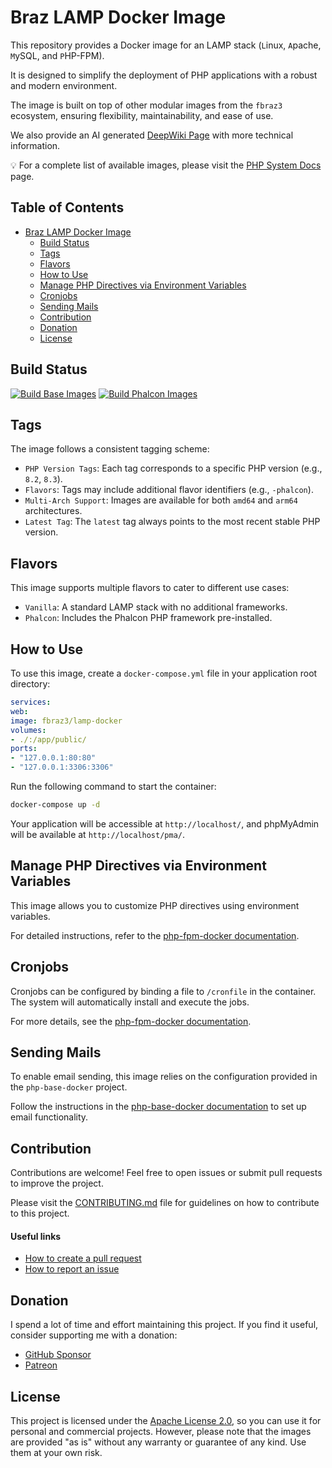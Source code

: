 # Braz LAMP Docker Image

This repository provides a Docker image for an LAMP stack (`L`inux, `A`pache, `M`ySQL, and `P`HP-FPM).  

It is designed to simplify the deployment of PHP applications with a robust and modern environment. 

The image is built on top of other modular images from the `fbraz3` ecosystem, ensuring flexibility, maintainability, and ease of use.

We also provide an AI generated [DeepWiki Page](https://deepwiki.com/fbraz3/lamp-docker) with more technical information.

💡 For a complete list of available images, please visit the [PHP System Docs](https://github.com/fbraz3/php-system-docs) page.

## Table of Contents

- [Braz LAMP Docker Image](#braz-lamp-docker-image)
  - [Build Status](#build-status)
  - [Tags](#tags)
  - [Flavors](#flavors)
  - [How to Use](#how-to-use)
  - [Manage PHP Directives via Environment Variables](#manage-php-directives-via-environment-variables)
  - [Cronjobs](#cronjobs)
  - [Sending Mails](#sending-mails)
  - [Contribution](#contribution)
  - [Donation](#donation)
  - [License](#license)

## Build Status

[![Build Base Images](https://github.com/fbraz3/lamp-docker/actions/workflows/base-images.yml/badge.svg)](https://github.com/fbraz3/lamp-docker/actions/workflows/base-images.yml) [![Build Phalcon Images](https://github.com/fbraz3/lamp-docker/actions/workflows/phalcon-images.yml/badge.svg)](https://github.com/fbraz3/lamp-docker/actions/workflows/phalcon-images.yml)

## Tags

The image follows a consistent tagging scheme:

- `PHP Version Tags`: Each tag corresponds to a specific PHP version (e.g., `8.2`, `8.3`).
- `Flavors`: Tags may include additional flavor identifiers (e.g., `-phalcon`).
- `Multi-Arch Support`: Images are available for both `amd64` and `arm64` architectures.
- `Latest Tag`: The `latest` tag always points to the most recent stable PHP version.

## Flavors

This image supports multiple flavors to cater to different use cases:

- `Vanilla`: A standard LAMP stack with no additional frameworks.
- `Phalcon`: Includes the Phalcon PHP framework pre-installed.

## How to Use

To use this image, create a `docker-compose.yml` file in your application root directory:

```yaml
services:
web:
image: fbraz3/lamp-docker
volumes:
- ./:/app/public/
ports:
- "127.0.0.1:80:80"
- "127.0.0.1:3306:3306"
```

Run the following command to start the container:

```bash
docker-compose up -d
```

Your application will be accessible at `http://localhost/`, and phpMyAdmin will be available at `http://localhost/pma/`.

## Manage PHP Directives via Environment Variables
This image allows you to customize PHP directives using environment variables. 

For detailed instructions, refer to the [php-fpm-docker documentation](https://github.com/fbraz3/php-fpm-docker#manage-php-directives-via-environment-variables).

## Cronjobs
Cronjobs can be configured by binding a file to `/cronfile` in the container. The system will automatically install and execute the jobs.

For more details, see the [php-fpm-docker documentation](https://github.com/fbraz3/php-fpm-docker#cronjobs).

## Sending Mails
To enable email sending, this image relies on the configuration provided in the `php-base-docker` project.

Follow the instructions in the [php-base-docker documentation](https://github.com/fbraz3/php-base-docker#sending-mails) to set up email functionality.

## Contribution
Contributions are welcome! Feel free to open issues or submit pull requests to improve the project.

Please visit the [CONTRIBUTING.md](CONTRIBUTING.md) file for guidelines on how to contribute to this project.

#### Useful links
- [How to create a pull request](https://docs.github.com/pt/pull-requests/collaborating-with-pull-requests/proposing-changes-to-your-work-with-pull-requests/creating-a-pull-request)
- [How to report an issue](https://docs.github.com/pt/issues/tracking-your-work-with-issues/creating-an-issue)

## Donation
I spend a lot of time and effort maintaining this project. If you find it useful, consider supporting me with a donation:
- [GitHub Sponsor](https://github.com/sponsors/fbraz3)
- [Patreon](https://www.patreon.com/fbraz3)

## License

This project is licensed under the [Apache License 2.0](LICENSE), so you can use it for personal and commercial projects. However, please note that the images are provided "as is" without any warranty or guarantee of any kind. Use them at your own risk.